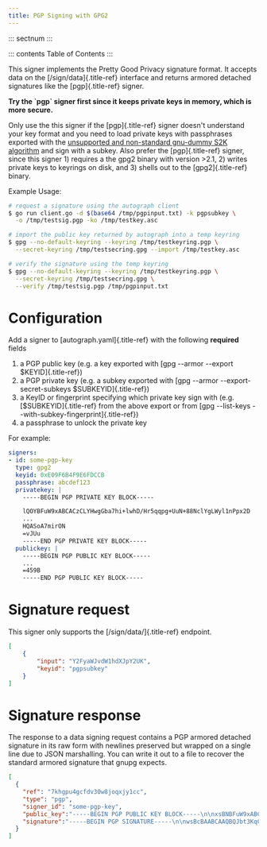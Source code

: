 ```yaml
---
title: PGP Signing with GPG2
---
```


::: sectnum
:::

::: contents
Table of Contents
:::

This signer implements the Pretty Good Privacy signature format. It
accepts data on the [/sign/data]{.title-ref} interface and returns
armored detached signatures like the [pgp]{.title-ref} signer.

**Try the \`pgp\` signer first since it keeps private keys in memory,
which is more secure.**

Only use the this signer if the [pgp]{.title-ref} signer doesn\'t
understand your key format and you need to load private keys with
passphrases exported with the [unsupported and non-standard gnu-dummy
S2K algorithm](https://github.com/golang/go/issues/13605) and sign with
a subkey. Also prefer the [pgp]{.title-ref} signer, since this signer 1)
requires a the gpg2 binary with version \>2.1, 2) writes private keys to
keyrings on disk, and 3) shells out to the [gpg2]{.title-ref} binary.

Example Usage:

``` bash
# request a signature using the autograph client
$ go run client.go -d $(base64 /tmp/pgpinput.txt) -k pgpsubkey \
  -o /tmp/testsig.pgp -ko /tmp/testkey.asc

# import the public key returned by autograph into a temp keyring
$ gpg --no-default-keyring --keyring /tmp/testkeyring.pgp \
  --secret-keyring /tmp/testsecring.gpg --import /tmp/testkey.asc

# verify the signature using the temp keyring
$ gpg --no-default-keyring --keyring /tmp/testkeyring.pgp \
  --secret-keyring /tmp/testsecring.gpg \
  --verify /tmp/testsig.pgp /tmp/pgpinput.txt
```

# Configuration

Add a signer to [autograph.yaml]{.title-ref} with the following
**required** fields

1.  a PGP public key (e.g. a key exported with [gpg \--armor \--export
    \$KEYID]{.title-ref})
2.  a PGP private key (e.g. a subkey exported with [gpg \--armor
    \--export-secret-subkeys \$SUBKEYID]{.title-ref})
3.  a KeyID or fingerprint specifying which private key sign with (e.g.
    [\$SUBKEYID]{.title-ref} from the above export or from [gpg
    \--list-keys \--with-subkey-fingerprint]{.title-ref})
4.  a passphrase to unlock the private key

For example:

``` yaml
signers:
- id: some-pgp-key
  type: gpg2
  keyid: 0xE09F6B4F9E6FDCCB
  passphrase: abcdef123
  privatekey: |
    -----BEGIN PGP PRIVATE KEY BLOCK-----

    lQOYBFuW9xABCACzCLYHwgGba7hi+lwhD/Hr5qqpg+UuN+88NclYgLWyl1nPpx2D
    ...
    HQASoA7mirON
    =vJUu
    -----END PGP PRIVATE KEY BLOCK-----
  publickey: |
    -----BEGIN PGP PUBLIC KEY BLOCK-----
    ...
    =459B
    -----END PGP PUBLIC KEY BLOCK-----
```

# Signature request

This signer only supports the [/sign/data/]{.title-ref} endpoint.

``` json
[
    {
        "input": "Y2FyaWJvdW1hdXJpY2UK",
        "keyid": "pgpsubkey"
    }
]
```

# Signature response

The response to a data signing request contains a PGP armored detached
signature in its raw form with newlines preserved but wrapped on a
single line due to JSON marshalling. You can write it out to a file to
recover the standard armored signature that gnupg expects.

``` json
[
  {
    "ref": "7khgpu4gcfdv30w8joqxjy1cc",
    "type": "pgp",
    "signer_id": "some-pgp-key",
    "public_key":"-----BEGIN PGP PUBLIC KEY BLOCK-----\n\nxsBNBFuW9xABCACzCLYHwg...",
    "signature":"-----BEGIN PGP SIGNATURE-----\n\nwsBcBAABCAAQBQJbt3KqCRDdCl2Z...."
  }
]
```
